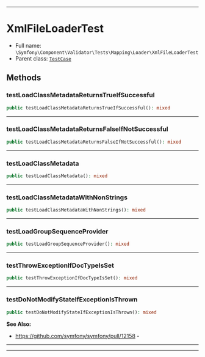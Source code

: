 ***

# XmlFileLoaderTest

* Full name: `\Symfony\Component\Validator\Tests\Mapping\Loader\XmlFileLoaderTest`
* Parent class: [`TestCase`](../../../../../../PHPUnit/Framework/TestCase.md)

## Methods

### testLoadClassMetadataReturnsTrueIfSuccessful

```php
public testLoadClassMetadataReturnsTrueIfSuccessful(): mixed
```

***

### testLoadClassMetadataReturnsFalseIfNotSuccessful

```php
public testLoadClassMetadataReturnsFalseIfNotSuccessful(): mixed
```

***

### testLoadClassMetadata

```php
public testLoadClassMetadata(): mixed
```

***

### testLoadClassMetadataWithNonStrings

```php
public testLoadClassMetadataWithNonStrings(): mixed
```

***

### testLoadGroupSequenceProvider

```php
public testLoadGroupSequenceProvider(): mixed
```

***

### testThrowExceptionIfDocTypeIsSet

```php
public testThrowExceptionIfDocTypeIsSet(): mixed
```

***

### testDoNotModifyStateIfExceptionIsThrown

```php
public testDoNotModifyStateIfExceptionIsThrown(): mixed
```

**See Also:**

* https://github.com/symfony/symfony/pull/12158 -

***


***

